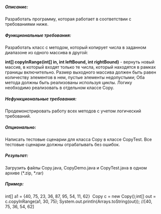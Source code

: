 ##### Описание:

Разработать программу, которая работает в соответствии с требованиями ниже.

##### Функциональные требования:

Разработать класс с методом, который копирует числа в заданном диапазоне из одного массива в другой:

**int[] copyInRange(int[] in, int leftBound, int rightBound)** - вернуть новый массив, в который входят только те числа, который находятся в рамках границы включительно. Размер выходного массива должен быть равен количеству элементов в нем, пустые элементы недопустыми;
Оба метода должны быть реализованы используя циклы. Логику необходимо реализовать в отдельном классе Copy.

##### Нефункциональные требования:

Продемонстрировать работу всех методов с учетом логический требований.

##### Опционально:

Написать тестовые сценарии для класса Copy в классе CopyTest. Все тестовые сценарии должны отрабатывать без ошибок.

##### Результат:

Загрузить файлы Copy.java, CopyDemo.java и CopyTest.java в одном архиве (*.zip, *.rar)

##### Пример:

int[] a1 = {40, 75, 23, 36, 87, 95, 54, 11, 62}
​
Copy c = new Copy();
​
int[] out = c.copyInRange(a1, 30, 75);
​
System.out.println(Arrays.toString(out)); //[40, 75, 36, 54, 62]